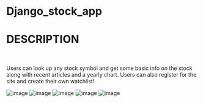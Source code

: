 # Django_stock_app

<h1>DESCRIPTION</h1>
  </br>
  <p>Users can look up any stock symbol and get some basic info on the stock along with recent articles and a yearly chart. Users can also register for the site and create their own watchlist!</p>



![image](https://user-images.githubusercontent.com/98666468/164474681-1510fde0-6938-46e3-ac68-841290a1f6db.png)
![image](https://user-images.githubusercontent.com/98666468/164474800-99fa221f-69e0-4951-8d73-ed515ece35ea.png)
![image](https://user-images.githubusercontent.com/98666468/164474866-655026f0-aaa1-46d9-9cad-ee32bdc4dc2e.png)
![image](https://user-images.githubusercontent.com/98666468/164474893-d5879def-70a9-4adf-a53d-c99786605d47.png)
![image](https://user-images.githubusercontent.com/98666468/164474963-64959d31-8096-4859-beb5-605bf4970a40.png)
